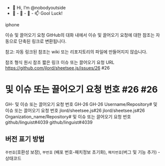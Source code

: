 - 👋 Hi, I’m @nobodyoutside
- 👀 - 🌱 - 💞️ - 📫  Gool Luck!

iphone

이슈 및 끌어오기 요청
GitHub의 대화 내에서 이슈 및 끌어오기 요청에 대한 참조는 자동으로 단축된 링크로 변환됩니다.

참고: 자동 링크된 참조는 wiki 또는 리포지토리의 파일에 만들어지지 않습니다.

참조 형식	원시 참조	짧은 링크
이슈 또는 끌어오기 요청 URL	https://github.com/jlord/sheetsee.js/issues/26	#26
# 및 이슈 또는 끌어오기 요청 번호	#26	#26
GH- 및 이슈 또는 끌어오기 요청 번호	GH-26	GH-26
Username/Repository# 및 이슈 또는 끌어오기 요청 번호	jlord/sheetsee.js#26	jlord/sheetsee.js#26
Organization_name/Repository# 및 이슈 또는 끌어오기 요청 번호	github/linguist#4039	github/linguist#4039

## 버전 표기 방법

`주번호`(호환성 보장), `부번호` (배포 번호-패치정보 초기화), `패치번호`(버그 및 기능 추가) -상태코드

